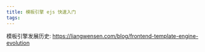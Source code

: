 ```yaml
---
title: 模板引擎 ejs 快速入门
tags:
---
```


模板引擎发展历史: https://liangwensen.com/blog/frontend-template-engine-evolution